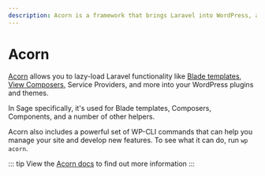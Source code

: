 ```yaml
---
description: Acorn is a framework that brings Laravel into WordPress, allowing you to build powerful and elegant plugins and themes.
---
```


# Acorn

[Acorn](https://github.com/roots/acorn) allows you to lazy-load Laravel functionality like [Blade templates](blade-templates.md), [View Composers](composers.md), Service Providers, and more into your WordPress plugins and themes.

In Sage specifically, it's used for Blade templates, Composers, Components, and a number of other helpers.

Acorn also includes a powerful set of WP-CLI commands that can help you manage your site and develop new features.
To see what it can do, run `wp acorn`.

::: tip
View the [Acorn docs](/docs/acorn/) to find out more information 
:::
